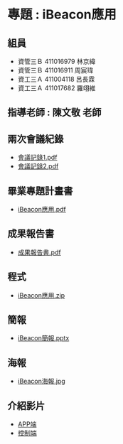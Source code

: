 # 專題 : iBeacon應用
## 組員
- 資管三Ｂ 411016979 林京緯<br>
- 資管三Ｂ 411016911 周宸瑋<br>
- 資工三Ａ 411004118 呂長霖<br>
- 資工三Ａ 411017682 羅翊維<br>
## 指導老師 : 陳文敬 老師
## 兩次會議紀錄
- [會議記錄1.pdf](https://github.com/Leolinlin123/2024/blob/main/iBeacon%E6%87%89%E7%94%A8/%E6%9C%83%E8%AD%B0%E8%A8%98%E9%8C%841.pdf)
- [會議記錄2.pdf](https://github.com/Leolinlin123/2024/blob/main/iBeacon%E6%87%89%E7%94%A8/%E6%9C%83%E8%AD%B0%E8%A8%98%E9%8C%842.pdf)
## 畢業專題計畫書
- [iBeacon應用.pdf](https://github.com/Leolinlin123/2024/blob/main/iBeacon%E6%87%89%E7%94%A8/iBeacon%E6%87%89%E7%94%A8.pdf)
## 成果報告書
- [成果報告書.pdf](https://github.com/Leolinlin123/2024/blob/main/iBeacon%E6%87%89%E7%94%A8/%E6%88%90%E6%9E%9C%E5%A0%B1%E5%91%8A%E6%9B%B8.pdf)
## 程式
- [iBeacon應用.zip](https://github.com/Leolinlin123/2024/blob/main/iBeacon%E6%87%89%E7%94%A8/iBeacon%E7%A8%8B%E5%BC%8F.zip)
## 簡報
- [iBeacon簡報.pptx](https://github.com/Leolinlin123/2024/blob/main/iBeacon%E6%87%89%E7%94%A8/iBeacon%E7%B0%A1%E5%A0%B1.pptx)
## 海報
- [iBeacon海報.jpg](https://github.com/Leolinlin123/2024/blob/main/iBeacon%E6%87%89%E7%94%A8/iBeacon%E6%B5%B7%E5%A0%B1.jpg)
## 介紹影片
- [APP端](https://youtube.com/shorts/x4li1MCKREw?feature=share)
- [控制端](https://www.youtube.com/watch?v=z3Go-LMCp8I&t=3s)
